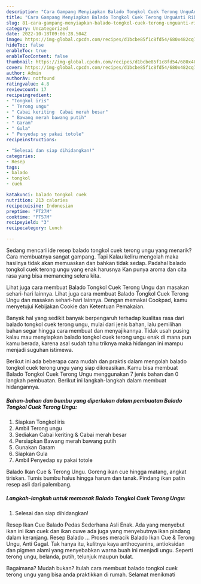 ```yaml
---
description: "Cara Gampang Menyiapkan Balado Tongkol Cuek Terong UnguAnti Ribet"
title: "Cara Gampang Menyiapkan Balado Tongkol Cuek Terong UnguAnti Ribet"
slug: 81-cara-gampang-menyiapkan-balado-tongkol-cuek-terong-unguanti-ribet
category: Uncategorized
date: 2022-10-18T09:06:28.504Z
image: https://img-global.cpcdn.com/recipes/d1bcbe85f1c8fd54/680x482cq70/balado-tongkol-cuek-terong-ungu-foto-resep-utama.jpg
hideToc: false
enableToc: true
enableTocContent: false
thumbnail: https://img-global.cpcdn.com/recipes/d1bcbe85f1c8fd54/680x482cq70/balado-tongkol-cuek-terong-ungu-foto-resep-utama.jpg
cover: https://img-global.cpcdn.com/recipes/d1bcbe85f1c8fd54/680x482cq70/balado-tongkol-cuek-terong-ungu-foto-resep-utama.jpg
author: Admin
authorAv: notfound
ratingvalue: 4.8
reviewcount: 17
recipeingredient:
- "Tongkol iris"
- " Terong ungu"
- " Cabai keriting  Cabai merah besar"
- " Bawang merah bawang putih"
- " Garam"
- " Gula"
- " Penyedap sy pakai totole"
recipeinstructions:

- "Selesai dan siap dihidangkan!"
categories:
- Resep
tags:
- balado
- tongkol
- cuek

katakunci: balado tongkol cuek 
nutrition: 213 calories
recipecuisine: Indonesian
preptime: "PT27M"
cooktime: "PT57M"
recipeyield: "3"
recipecategory: Lunch

---
```



Sedang mencari ide resep balado tongkol cuek terong ungu yang menarik? Cara membuatnya sangat gampang. Tapi Kalau keliru mengolah maka hasilnya tidak akan memuaskan dan bahkan tidak sedap. Padahal balado tongkol cuek terong ungu yang enak harusnya Kan punya aroma dan cita rasa yang bisa memancing selera kita.


Lihat juga cara membuat Balado Tongkol Cuek Terong Ungu dan masakan sehari-hari lainnya. Lihat juga cara membuat Balado Tongkol Cuek Terong Ungu dan masakan sehari-hari lainnya. Dengan memakai Cookpad, kamu menyetujui Kebijakan Cookie dan Ketentuan Pemakaian.

Banyak hal yang sedikit banyak berpengaruh terhadap kualitas rasa dari balado tongkol cuek terong ungu, mulai dari jenis bahan, lalu pemilihan bahan segar hingga cara membuat dan menyajikannya. Tidak usah pusing kalau mau menyiapkan balado tongkol cuek terong ungu enak di mana pun kamu berada, karena asal sudah tahu triknya maka hidangan ini mampu menjadi suguhan istimewa.


Berikut ini ada beberapa cara mudah dan praktis dalam mengolah balado tongkol cuek terong ungu yang siap dikreasikan. Kamu bisa membuat Balado Tongkol Cuek Terong Ungu menggunakan 7 jenis bahan dan 0 langkah pembuatan. Berikut ini langkah-langkah dalam membuat hidangannya.

<!--inarticleads1-->

##### Bahan-bahan dan bumbu yang diperlukan dalam pembuatan Balado Tongkol Cuek Terong Ungu:

1. Siapkan Tongkol iris
1. Ambil  Terong ungu
1. Sediakan  Cabai keriting &amp; Cabai merah besar
1. Persiapkan  Bawang merah bawang putih
1. Gunakan  Garam
1. Siapkan  Gula
1. Ambil  Penyedap sy pakai totole


Balado Ikan Cue &amp; Terong Ungu. Goreng ikan cue hingga matang, angkat tiriskan. Tumis bumbu halus hingga harum dan tanak. Pindang ikan patin resep asli dari palembang. 

<!--inarticleads2-->

##### Langkah-langkah untuk memasak Balado Tongkol Cuek Terong Ungu:


1. Selesai dan siap dihidangkan!

Resep Ikan Cue Balado Pedas Sederhana Asli Enak. Ada yang menyebut ikan ini ikan cuek dan ikan cuwe ada juga yang menyebutnya ikan pindang dalam keranjang. Resep Balado … Proses meracik Balado Ikan Cue &amp; Terong Ungu, Anti Gagal. Tak hanya itu, kulitnya kaya anthocyanins, antioksidan dan pigmen alami yang menyebabkan warna buah ini menjadi ungu. Seperti terong ungu, belanda, putih, telunjuk maupun bulat. 

Bagaimana? Mudah bukan? Itulah cara membuat balado tongkol cuek terong ungu yang bisa anda praktikkan di rumah. Selamat menikmati
